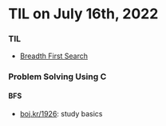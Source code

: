 # **TIL on July 16th, 2022**
### TIL
- [Breadth First Search](../../../Computer%20Science/Algorithm/bfs-07-15-2022.md)

### Problem Solving Using C
#### BFS
- [boj.kr/1926](../../../Problem%20Solving/boj/Breadth%20first%20search/1926-07-15-2022.cpp): study basics